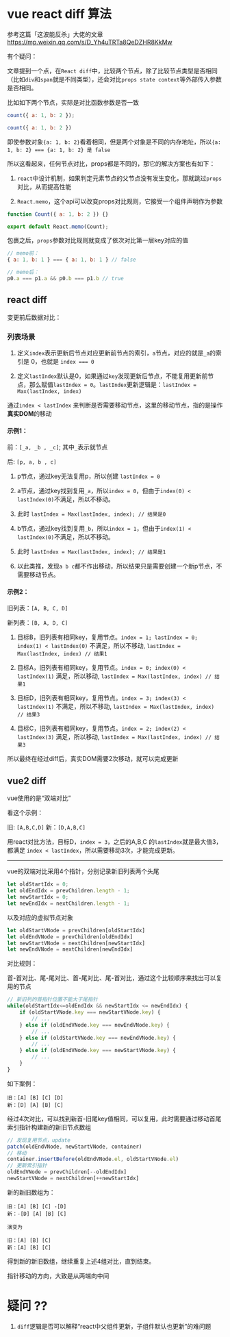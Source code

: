 # vue react diff 算法

参考这篇「这波能反杀」大佬的文章 https://mp.weixin.qq.com/s/D_Yh4uTRTa8QeDZHR8KkMw

有个疑问：

文章提到一个点，在`React diff`中，比较两个节点，除了比较节点类型是否相同（比如`div`和`span`就是不同类型），还会对比`props state context`等外部传入参数是否相同。

比如如下两个节点，实际是对比函数参数是否一致

```js
count({ a: 1, b: 2 });

count({ a: 1, b: 2 })
```

即使参数对象`{a: 1, b: 2}`看着相同，但是两个对象是不同的内存地址，所以`{a: 1, b: 2} === {a: 1, b: 2} 是 false`

所以这看起来，任何节点对比，props都是不同的，那它的解决方案也有如下：

1. `react`中设计机制，如果判定元素节点的父节点没有发生变化，那就跳过`props`对比，从而提高性能

2. `React.memo`，这个api可以改变props对比规则，它接受一个组件声明作为参数

```js
function Count({ a: 1, b: 2 }) {}

export default React.memo(Count);
```

包裹之后，`props`参数对比规则就变成了依次对比第一层key对应的值

```js
// memo前：
{ a: 1, b: 1 } === { a: 1, b: 1 } // false

// memo后：
p0.a === p1.a && p0.b === p1.b // true
```


## react diff



变更前后数据对比：

### 列表场景

1. 定义`index`表示更新后节点对应更新前节点的索引，`a`节点，对应的就是`_a`的索引是 0，也就是 `index === 0`

2. 定义`lastIndex`默认是0，如果通过`key`发现更新后节点，不能复用更新前节点，那么赋值`lastIndex = 0`。`lastIndex`更新逻辑是：`lastIndex = Max(lastIndex, index)`

通过`index < lastIndex` 来判断是否需要移动节点，这里的移动节点，指的是操作**真实DOM**的移动

#### 示例1：
前：`[_a, _b , _c]`; 其中`_`表示就节点

后: `[p, a, b , c]`

1. p节点，通过key无法复用p，所以创建 `lastIndex = 0`

2. a节点，通过key找到复用`_a`，所以`index = 0`，但由于`index(0) < lastIndex(0)`不满足，所以不移动。

3. 此时 `lastIndex = Max(lastIndex, index); // 结果是0`

4. b节点，通过key找到复用`_b`，所以`index = 1`，但由于`index(1) < lastIndex(0)`不满足，所以不移动。

5. 此时 `lastIndex = Max(lastIndex, index); // 结果是1`

3. 以此类推，发现`a b c`都不作出移动，所以结果只是需要创建一个新p节点，不需要移动节点。

#### 示例2：

旧列表：`[A, B, C, D]`

新列表：`[B, A, D, C]`

1. 目标B，旧列表有相同key，复用节点。`index = 1; lastIndex = 0; index(1) < lastIndex(0)` 不满足，所以不移动, `lastIndex = Max(lastIndex, index) // 结果1`

2. 目标A，旧列表有相同key，复用节点。`index = 0; index(0) < lastIndex(1)` 满足，所以移动, `lastIndex = Max(lastIndex, index) // 结果1`

3. 目标D，旧列表有相同key，复用节点。`index = 3; index(3) < lastIndex(1)` 不满足，所以不移动, `lastIndex = Max(lastIndex, index) // 结果3`

4. 目标C，旧列表有相同key，复用节点。`index = 2; index(2) < lastIndex(3)` 满足，所以移动, `lastIndex = Max(lastIndex, index) // 结果3`

所以最终在经过diff后，真实DOM需要2次移动，就可以完成更新

## vue2 diff

vue使用的是“双端对比”

看这个示例：

旧: `[A,B,C,D]`
新：`[D,A,B,C]`

用react对比方法，目标D，`index = 3`，之后的A,B,C 的`lastIndex`就是最大值3，都满足 `index < lastIndex`，所以需要移动3次，才能完成更新。

---

vue的双端对比采用4个指针，分别记录新旧列表两个头尾

```js
let oldStartIdx = 0;
let oldEndIdx = prevChildren.length - 1;
let newStartIdx = 0;
let newEndIdx = nextChildren.length - 1;
```

以及对应的虚拟节点对象

```js
let oldStartVNode = prevChildren[oldStartIdx]
let oldEndVNode = prevChildren[oldEndIdx]
let newStartVNode = nextChildren[newStartIdx]
let newEndVNode = nextChildren[newEndIdx]
```

对比规则：

首-首对比、尾-尾对比、首-尾对比、尾-首对比，通过这个比较顺序来找出可以复用的节点

```js
// 新旧列的首指针位置不能大于尾指针
while(oldStartIdx<=oldEndIdx && newStartIdx <= newEndIdx) {
    if (oldStartVNode.key === newStartVNode.key) {
        // ...
    } else if (oldEndVNode.key === newEndVNode.key) {
        // ...
    } else if (oldStartVNode.key === newEndVNode.key) {
        // ...
    } else if (oldEndVNode.key === newStartVNode.key) {
        // ...
    }
}
```

如下案例：

```
旧：[A] [B] [C] [D]
新：[D] [A] [B] [C]
```

经过4次对比，可以找到新首-旧尾key值相同，可以复用，此时需要通过移动首尾索引指针构建新的新旧节点数组


```js
// 发现复用节点，update
patch(oldEndVNode, newStartVNode, container)
// 移动
container.insertBefore(oldEndVNode.el, oldStartVNode.el)
// 更新索引指针
oldEndVNode = prevChildren[--oldEndIdx]
newStartVNode = nextChildren[++newStartIdx]
```

新的新旧数组为：

```
旧：[A] [B] [C] -[D]
新：-[D] [A] [B] [C]

演变为

旧：[A] [B] [C]
新：[A] [B] [C]
```

得到新的新旧数组，继续重复上述4组对比，直到结束。

指针移动的方向，大致是从两端向中间




# 疑问 ??

1. `diff`逻辑是否可以解释“react中父组件更新，子组件默认也更新”的难问题

